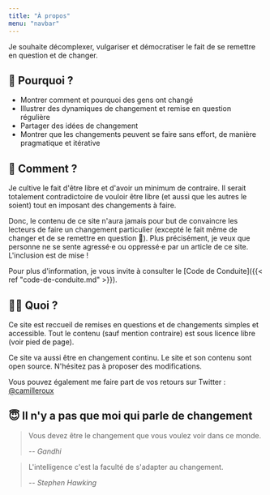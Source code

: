 ```yaml
---
title: "À propos"
menu: "navbar"
---
```


Je souhaite décomplexer, vulgariser et démocratiser le fait de se remettre en question et de changer. 


## 🤔 Pourquoi ?

- Montrer comment et pourquoi des gens ont changé
- Illustrer des dynamiques de changement et remise en question régulière 
- Partager des idées de changement
- Montrer que les changements peuvent se faire sans effort, de manière pragmatique et itérative

## 🌈 Comment ?

Je cultive le fait d'être libre et d'avoir un minimum de contraire. Il serait totalement contradictoire de vouloir être libre (et aussi que les autres le soient) tout en imposant des changements à faire.

Donc, le contenu de ce site n'aura jamais pour but de convaincre les lecteurs de faire un changement particulier (excepté le fait même de changer et de se remettre en question 🙂). 
Plus précisément, je veux que personne ne se sente agressé·e ou oppressé·e par un article de ce site. L'inclusion est de mise !

Pour plus d'information, je vous invite à consulter le [Code de Conduite]({{< ref "code-de-conduite.md" >}}).

## 👨‍💻 Quoi ?

Ce site est reccueil de remises en questions et de changements simples et accessible. 
Tout le contenu (sauf mention contraire) est sous licence libre (voir pied de page). 

Ce site va aussi être en changement continu. Le site et son contenu sont open source. N'hésitez pas à proposer des modifications.

Vous pouvez également me faire part de vos retours sur Twitter : [@camilleroux](https://twitter.com/camilleroux)

## 😇 Il n'y a pas que moi qui parle de changement

> Vous devez être le changement que vous voulez voir dans ce monde.
>
> -- <cite>Gandhi</cite>

<!-- -->

> L'intelligence c'est la faculté de s'adapter au changement.
>
> -- <cite>Stephen Hawking</cite>
